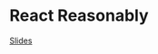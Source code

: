 # React Reasonably
[Slides](https://docs.google.com/presentation/d/12TpTdo-IJZxaI4TYQ9QKIXzNLUgq82ghEBb_axIu-6s/edit?usp=sharing) 
